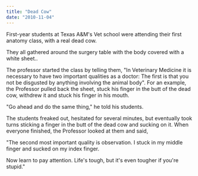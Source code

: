 ```yaml
---
title: "Dead Cow"
date: "2010-11-04"
---
```


First-year students at Texas A&M's Vet school were attending their first anatomy class, with a real dead cow.

They all gathered around the surgery table with the body covered with a white sheet..

The professor started the class by telling them, "In Veterinary Medicine it is necessary to have two important qualities as a doctor: The first is that you not be disgusted by anything involving the animal body". For an example, the Professor pulled back the sheet, stuck his finger in the butt of the dead cow, withdrew it and stuck his finger in his mouth.

"Go ahead and do the same thing," he told his students.

The students freaked out, hesitated for several minutes, but eventually took turns sticking a finger in the butt of the dead cow and sucking on it. When everyone finished, the Professor looked at them and said,

"The second most important quality is observation. I stuck in my middle finger and sucked on my index finger.

Now learn to pay attention. Life's tough, but it's even tougher if you're stupid."
